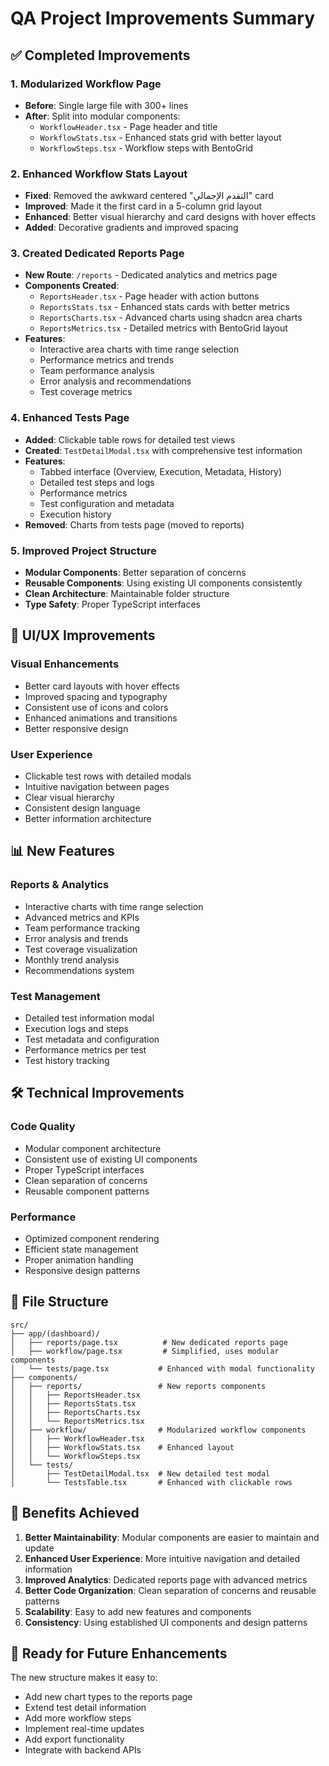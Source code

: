 # QA Project Improvements Summary

## ✅ Completed Improvements

### 1. Modularized Workflow Page
- **Before**: Single large file with 300+ lines
- **After**: Split into modular components:
  - `WorkflowHeader.tsx` - Page header and title
  - `WorkflowStats.tsx` - Enhanced stats grid with better layout
  - `WorkflowSteps.tsx` - Workflow steps with BentoGrid

### 2. Enhanced Workflow Stats Layout
- **Fixed**: Removed the awkward centered "التقدم الإجمالي" card
- **Improved**: Made it the first card in a 5-column grid layout
- **Enhanced**: Better visual hierarchy and card designs with hover effects
- **Added**: Decorative gradients and improved spacing

### 3. Created Dedicated Reports Page
- **New Route**: `/reports` - Dedicated analytics and metrics page
- **Components Created**:
  - `ReportsHeader.tsx` - Page header with action buttons
  - `ReportsStats.tsx` - Enhanced stats cards with better metrics
  - `ReportsCharts.tsx` - Advanced charts using shadcn area charts
  - `ReportsMetrics.tsx` - Detailed metrics with BentoGrid layout
- **Features**:
  - Interactive area charts with time range selection
  - Performance metrics and trends
  - Team performance analysis
  - Error analysis and recommendations
  - Test coverage metrics

### 4. Enhanced Tests Page
- **Added**: Clickable table rows for detailed test views
- **Created**: `TestDetailModal.tsx` with comprehensive test information
- **Features**:
  - Tabbed interface (Overview, Execution, Metadata, History)
  - Detailed test steps and logs
  - Performance metrics
  - Test configuration and metadata
  - Execution history
- **Removed**: Charts from tests page (moved to reports)

### 5. Improved Project Structure
- **Modular Components**: Better separation of concerns
- **Reusable Components**: Using existing UI components consistently
- **Clean Architecture**: Maintainable folder structure
- **Type Safety**: Proper TypeScript interfaces

## 🎨 UI/UX Improvements

### Visual Enhancements
- Better card layouts with hover effects
- Improved spacing and typography
- Consistent use of icons and colors
- Enhanced animations and transitions
- Better responsive design

### User Experience
- Clickable test rows with detailed modals
- Intuitive navigation between pages
- Clear visual hierarchy
- Consistent design language
- Better information architecture

## 📊 New Features

### Reports & Analytics
- Interactive charts with time range selection
- Advanced metrics and KPIs
- Team performance tracking
- Error analysis and trends
- Test coverage visualization
- Monthly trend analysis
- Recommendations system

### Test Management
- Detailed test information modal
- Execution logs and steps
- Test metadata and configuration
- Performance metrics per test
- Test history tracking

## 🛠 Technical Improvements

### Code Quality
- Modular component architecture
- Consistent use of existing UI components
- Proper TypeScript interfaces
- Clean separation of concerns
- Reusable component patterns

### Performance
- Optimized component rendering
- Efficient state management
- Proper animation handling
- Responsive design patterns

## 📁 File Structure

```
src/
├── app/(dashboard)/
│   ├── reports/page.tsx          # New dedicated reports page
│   ├── workflow/page.tsx         # Simplified, uses modular components
│   └── tests/page.tsx           # Enhanced with modal functionality
├── components/
│   ├── reports/                 # New reports components
│   │   ├── ReportsHeader.tsx
│   │   ├── ReportsStats.tsx
│   │   ├── ReportsCharts.tsx
│   │   └── ReportsMetrics.tsx
│   ├── workflow/                # Modularized workflow components
│   │   ├── WorkflowHeader.tsx
│   │   ├── WorkflowStats.tsx    # Enhanced layout
│   │   └── WorkflowSteps.tsx
│   └── tests/
│       ├── TestDetailModal.tsx  # New detailed test modal
│       └── TestsTable.tsx       # Enhanced with clickable rows
```

## 🎯 Benefits Achieved

1. **Better Maintainability**: Modular components are easier to maintain and update
2. **Enhanced User Experience**: More intuitive navigation and detailed information
3. **Improved Analytics**: Dedicated reports page with advanced metrics
4. **Better Code Organization**: Clean separation of concerns and reusable patterns
5. **Scalability**: Easy to add new features and components
6. **Consistency**: Using established UI components and design patterns

## 🚀 Ready for Future Enhancements

The new structure makes it easy to:
- Add new chart types to the reports page
- Extend test detail information
- Add more workflow steps
- Implement real-time updates
- Add export functionality
- Integrate with backend APIs